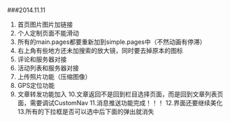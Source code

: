 ###2014.11.11
1. 首页图片图片加链接
2. 个人定制页面不能滑动
3. 所有的main.pages都要重新加到simple.pages中（不然动画有停滞）
4. 右上角有些地方还未加搜索的放大镜，同时要去掉原本的图标
5. 评论和服务器对接
6. 活动列表和服务器对接
7. 上传照片功能（压缩图像）
8. GPS定位功能
9. 文章转发功能加入
10.文章返回不是回到栏目选择页面，而是回到文章列表页面，需要调试CustomNav
11.消息推送功能完成！！！
12.界面还要继续美化
13.所有的下拉框是否可以选中后下面的弹出就消失